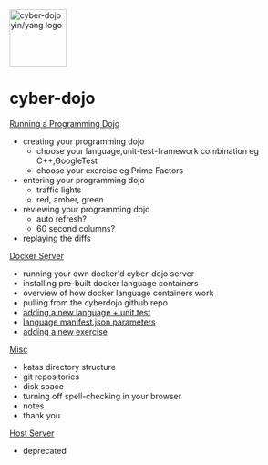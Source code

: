 
<img src="https://raw.githubusercontent.com/JonJagger/cyberdojo/master/public/images/home_page_logo.png" alt="cyber-dojo yin/yang logo" width="100px" height="100px"/>

cyber-dojo
==========

[Running a Programming Dojo](md/running-a-dojo.md)
  * creating your programming dojo
    * choose your language,unit-test-framework combination
      eg C++,GoogleTest
    * choose your exercise
      eg Prime Factors
  * entering your programming dojo
    * traffic lights
    * red, amber, green
  * reviewing your programming dojo
    * auto refresh?
    * 60 second columns?
  * replaying the diffs

[Docker Server](md/docker-server.md)
  * running your own docker'd cyber-dojo server
  * installing pre-built docker language containers
  * overview of how docker language containers work
  * pulling from the cyberdojo github repo
  * [adding a new language + unit test](md/adding_a_new_language.md)
  * [language manifest.json parameters](md/language_manifest.md)
  * [adding a new exercise](md/adding_a_new_exercise.md)

[Misc](md/misc.md)
  * katas directory structure
  * git repositories
  * disk space
  * turning off spell-checking in your browser
  * notes
  * thank you

[Host Server](md/host-server.md)
  * deprecated
